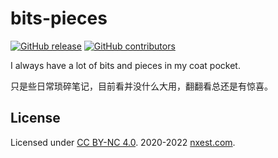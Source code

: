 # bits-pieces

[![GitHub release](https://img.shields.io/github/v/release/l10178/bits-pieces)](https://github.com/l10178/bits-pieces/releases/latest)
[![GitHub contributors](https://img.shields.io/github/contributors/l10178/bits-pieces)](https://github.com/l10178/bits-pieces/graphs/contributors)

I always have a lot of bits and pieces in my coat pocket.

只是些日常琐碎笔记，目前看并没什么大用，翻翻看总还是有惊喜。

## License

Licensed under [CC BY-NC 4.0](https://creativecommons.org/licenses/by-nc/4.0/). 2020-2022 [nxest.com][].

[nxest.com]: https://www.nxest.com
